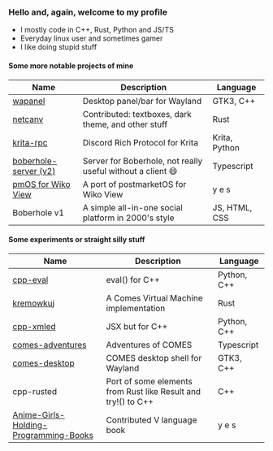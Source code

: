 ### Hello and, again, welcome to my profile

- I mostly code in C++, Rust, Python and JS/TS
- Everyday linux user and sometimes gamer
- I like doing stupid stuff

#### Some more notable projects of mine

|Name|Description|Language|
|----|-----------|--------|
|[wapanel](https://github.com/Firstbober/wapanel)|Desktop panel/bar for Wayland|GTK3, C++|
|[netcanv](https://github.com/liquidev/netcanv)|Contributed: textboxes, dark theme, and other stuff|Rust|
|[krita-rpc](https://github.com/Firstbober/krita-rpc)|Discord Rich Protocol for Krita|Krita, Python|
|[boberhole-server (v2)](https://github.com/Firstbober/boberhole-server)|Server for Boberhole, not really useful without a client 😄|Typescript|
|[pmOS for Wiko View](https://wiki.postmarketos.org/wiki/Wiko_View_(wiko-v12bnlite))| A port of postmarketOS for Wiko View| y e s |
|Boberhole v1|A simple all-in-one social platform in 2000's style|JS, HTML, CSS|

#### Some experiments or straight silly stuff

|Name|Description|Language|
|----|-----------|--------|
|[cpp-eval](https://github.com/Firstbober/cpp-eval)|eval() for C++|Python, C++|
|[kremowkuj](https://github.com/Firstbober/kremowkuj)|A Comes Virtual Machine implementation|Rust|
|[cpp-xmled](https://github.com/Firstbober/cppxmled)|JSX but for C++|Python, C++|
|[comes-adventures](https://github.com/comes-group/comes-adventures)|Adventures of COMES|Typescript|
|[comes-desktop](https://github.com/comes-group/desktop)|COMES desktop shell for Wayland|GTK3, C++|
|cpp-rusted|Port of some elements from Rust like Result and try!() to C++|C++|
|[Anime-Girls-Holding-Programming-Books](https://github.com/cat-milk/Anime-Girls-Holding-Programming-Books)|Contributed V language book| y e s |

<!--
**Firstbober/Firstbober** is a ✨ _special_ ✨ repository because its `README.md` (this file) appears on your GitHub profile.

Here are some ideas to get you started:

- 🔭 I’m currently working on ...
- 🌱 I’m currently learning ...
- 👯 I’m looking to collaborate on ...
- 🤔 I’m looking for help with ...
- 💬 Ask me about ...
- 📫 How to reach me: ...
- 😄 Pronouns: ...
- ⚡ Fun fact: ...
-->
